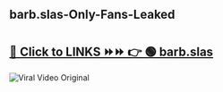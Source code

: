 
 ## barb.slas-Only-Fans-Leaked

# <h2><a href="https://clipsfans.com/barb.slas&ref=git">🔗 Click to LINKS ⏩⏩ 👉 🟢 barb.slas </a></h2>

<a href="https://clipsfans.com/barb.slas&ref=git" rel="nofollow" data-target="animated-image.originalLink"><img src="https://i.ibb.co.com/xMMVF88/686577567.gif" alt="Viral Video Original" style="max-width: 100%; display: inline-block;" data-target="animated-image.originalImage"></a>
